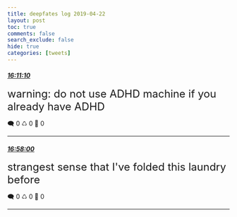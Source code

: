```yaml
---
title: deepfates log 2019-04-22
layout: post
toc: true
comments: false
search_exclude: false
hide: true
categories: [tweets]
---
```



#### <a href = "https://twitter.com/deepfates/status/1120449995138723840">*16:11:10*</a>

<font size="5">warning: do not use ADHD machine if you already have ADHD</font>



🗨️ 0 ♺ 0 🤍  0   

---
    
#### <a href = "https://twitter.com/deepfates/status/1120461779421810688">*16:58:00*</a>

<font size="5">strangest sense that I've folded this laundry before</font>



🗨️ 0 ♺ 0 🤍  0   

---
    
            

